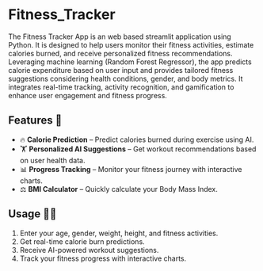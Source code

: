 # Fitness_Tracker
The Fitness Tracker App is an web based streamlit application using Python. It is designed to help users monitor their fitness activities, estimate calories burned, and receive personalized fitness recommendations. Leveraging machine learning (Random Forest Regressor), the app predicts calorie expenditure based on user input and provides tailored fitness suggestions considering health conditions, gender, and body metrics. It integrates real-time tracking, activity recognition, and gamification to enhance user engagement and fitness progress. 

 ## Features 🚀

- 🔥 **Calorie Prediction** – Predict calories burned during exercise using AI.
- 🏋️ **Personalized AI Suggestions** – Get workout recommendations based on user health data.
- 📊 **Progress Tracking** – Monitor your fitness journey with interactive charts.
- ⚖️ **BMI Calculator** – Quickly calculate your Body Mass Index.

## Usage 🏃‍♂️

1. Enter your age, gender, weight, height, and fitness activities.
2. Get real-time calorie burn predictions.
3. Receive AI-powered workout suggestions.
4. Track your fitness progress with interactive charts.

